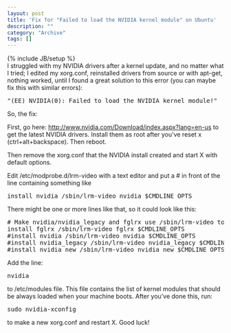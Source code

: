 ```yaml
--- 
layout: post 
title: 'Fix for "Failed to load the NVIDIA kernel module" on Ubuntu'
description: ""
category: "Archive"
tags: []
---
```

{% include JB/setup %}  
I struggled with my NVIDIA drivers after a kernel update, and no matter what I tried; I edited my xorg.conf, reinstalled drivers from source or with apt-get, nothing worked, until I found a great solution to this error (you can maybe fix this with similar errors):



<pre class="brush: bash">"(EE) NVIDIA(0): Failed to load the NVIDIA kernel module!"</pre>

So, the fix:



First, go here: <a href="http://www.nvidia.com/Download/index.aspx?lang=en-us">http://www.nvidia.com/Download/index.aspx?lang=en-us</a> to get the latest NVIDIA drivers. Install them as root after you've reset x (ctrl+alt+backspace). Then reboot.



Then remove the xorg.conf that the NVIDIA install created and start X with default options.



Edit /etc/modprobe.d/lrm-video with a text editor and put a # in front of the line containing something like

<pre class="brush: bash">install nvidia /sbin/lrm-video nvidia $CMDLINE_OPTS</pre>

There might be one or more lines like that, so it could look like this:

<pre class="brush: bash">
# Make nvidia/nvidia_legacy and fglrx use /sbin/lrm-video to load
install fglrx /sbin/lrm-video fglrx $CMDLINE_OPTS
#install nvidia /sbin/lrm-video nvidia $CMDLINE_OPTS
#install nvidia_legacy /sbin/lrm-video nvidia_legacy $CMDLINE_OPTS
#install nvidia_new /sbin/lrm-video nvidia_new $CMDLINE_OPTS'
</pre>
Add the line:

<pre class="brush: bash">nvidia</pre>

to /etc/modules file. This file contains the list of kernel modules that should be always loaded when your machine boots. After you've done this, run:

<pre class="brush: bash">sudo nvidia-xconfig</pre>

to make a new xorg.conf and restart X. Good luck!